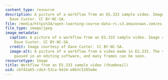 ```yaml
---
content_type: resource
description: A picture of a workflow from an ES.333 sample video. Image courtesy of
  Dave Custer. CC BY-NC-SA.
file: /media/https%3A/open-learning-course-data-rc.s3.amazonaws.com/es-333-producing-educational-videos-spring-2015/cbf42a65cde353ca9424e063c5205a0e_ES-333s15-th.jpg
file_type: image/jpeg
image_metadata:
  caption: A picture of a workflow from an ES.333 sample video. Image courtesy of
    Dave Custer. CC BY-NC-SA.
  credit: Image courtesy of Dave Custer. CC BY-NC-SA.
  image-alt: A picture of a workflow from a video made in ES.333. The video has been
    paused in an editing software, and many frames can be seen.
resourcetype: Image
title: Workflow from an ES.333 sample video (thumbnail)
uid: cbf42a65-cde3-53ca-9424-e063c5205a0e
---
```

